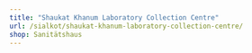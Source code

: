 ```yaml
---
title: "Shaukat Khanum Laboratory Collection Centre"
url: /sialkot/shaukat-khanum-laboratory-collection-centre/
shop: Sanitätshaus
---
```

